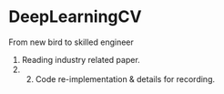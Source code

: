 # DeepLearningCV
From new bird to skilled engineer
1) Reading industry related paper. 
2) 2) Code re-implementation & details for recording.
